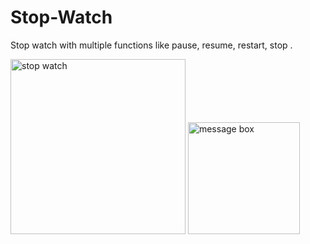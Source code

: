 # Stop-Watch
Stop watch with multiple functions like pause, resume, restart, stop .

<img width="280" alt="stop watch" src="https://user-images.githubusercontent.com/84340948/176110448-82190ad6-e437-4adc-9546-e129f5161edb.png">  <img width="179" alt="message box" src="https://user-images.githubusercontent.com/84340948/176109984-797708e0-2028-4fdf-b14b-084385b93f01.png">



